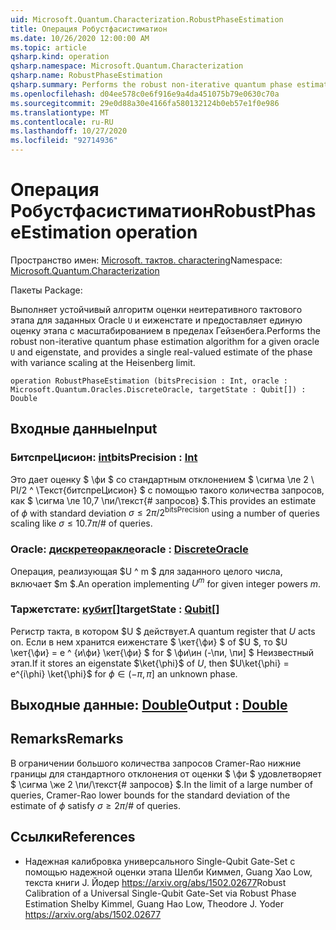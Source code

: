 ```yaml
---
uid: Microsoft.Quantum.Characterization.RobustPhaseEstimation
title: Операция Робустфасистиматион
ms.date: 10/26/2020 12:00:00 AM
ms.topic: article
qsharp.kind: operation
qsharp.namespace: Microsoft.Quantum.Characterization
qsharp.name: RobustPhaseEstimation
qsharp.summary: Performs the robust non-iterative quantum phase estimation algorithm for a given oracle `U` and eigenstate, and provides a single real-valued estimate of the phase with variance scaling at the Heisenberg limit.
ms.openlocfilehash: d04ee578c0e6f916e9a4da451075b79e0630c70a
ms.sourcegitcommit: 29e0d88a30e4166fa580132124b0eb57e1f0e986
ms.translationtype: MT
ms.contentlocale: ru-RU
ms.lasthandoff: 10/27/2020
ms.locfileid: "92714936"
---
```

# <a name="robustphaseestimation-operation"></a><span data-ttu-id="9d15d-102">Операция Робустфасистиматион</span><span class="sxs-lookup"><span data-stu-id="9d15d-102">RobustPhaseEstimation operation</span></span>

<span data-ttu-id="9d15d-103">Пространство имен: [Microsoft. тактов. charactering](xref:Microsoft.Quantum.Characterization)</span><span class="sxs-lookup"><span data-stu-id="9d15d-103">Namespace: [Microsoft.Quantum.Characterization](xref:Microsoft.Quantum.Characterization)</span></span>

<span data-ttu-id="9d15d-104">Пакеты [](https://nuget.org/packages/)</span><span class="sxs-lookup"><span data-stu-id="9d15d-104">Package: [](https://nuget.org/packages/)</span></span>


<span data-ttu-id="9d15d-105">Выполняет устойчивый алгоритм оценки неитеративного тактового этапа для заданных Oracle `U` и еиженстате и предоставляет единую оценку этапа с масштабированием в пределах Гейзенбега.</span><span class="sxs-lookup"><span data-stu-id="9d15d-105">Performs the robust non-iterative quantum phase estimation algorithm for a given oracle `U` and eigenstate, and provides a single real-valued estimate of the phase with variance scaling at the Heisenberg limit.</span></span>

```qsharp
operation RobustPhaseEstimation (bitsPrecision : Int, oracle : Microsoft.Quantum.Oracles.DiscreteOracle, targetState : Qubit[]) : Double
```


## <a name="input"></a><span data-ttu-id="9d15d-106">Входные данные</span><span class="sxs-lookup"><span data-stu-id="9d15d-106">Input</span></span>

### <a name="bitsprecision--int"></a><span data-ttu-id="9d15d-107">БитспреЦисион: [int](xref:microsoft.quantum.lang-ref.int)</span><span class="sxs-lookup"><span data-stu-id="9d15d-107">bitsPrecision : [Int](xref:microsoft.quantum.lang-ref.int)</span></span>

<span data-ttu-id="9d15d-108">Это дает оценку $ \фи $ со стандартным отклонением $ \сигма \ле 2 \ PI/2 ^ \Текст{битспреЦисион} $ с помощью такого количества запросов, как $ \сигма \ле 10,7 \пи/\текст{# запросов} $.</span><span class="sxs-lookup"><span data-stu-id="9d15d-108">This provides an estimate of $\phi$ with standard deviation $\sigma \le 2\pi / 2^\text{bitsPrecision}$ using a number of queries scaling like $\sigma \le 10.7 \pi / \text{# of queries}$.</span></span>


### <a name="oracle--discreteoracle"></a><span data-ttu-id="9d15d-109">Oracle: [дискретеоракле](xref:Microsoft.Quantum.Oracles.DiscreteOracle)</span><span class="sxs-lookup"><span data-stu-id="9d15d-109">oracle : [DiscreteOracle](xref:Microsoft.Quantum.Oracles.DiscreteOracle)</span></span>

<span data-ttu-id="9d15d-110">Операция, реализующая $U ^ m $ для заданного целого числа, включает $m $.</span><span class="sxs-lookup"><span data-stu-id="9d15d-110">An operation implementing $U^m$ for given integer powers $m$.</span></span>


### <a name="targetstate--qubit"></a><span data-ttu-id="9d15d-111">Таржетстате: [кубит](xref:microsoft.quantum.lang-ref.qubit)[]</span><span class="sxs-lookup"><span data-stu-id="9d15d-111">targetState : [Qubit](xref:microsoft.quantum.lang-ref.qubit)[]</span></span>

<span data-ttu-id="9d15d-112">Регистр такта, в котором $U $ действует.</span><span class="sxs-lookup"><span data-stu-id="9d15d-112">A quantum register that $U$ acts on.</span></span> <span data-ttu-id="9d15d-113">Если в нем хранится еиженстате $ \кет{\фи} $ of $U $, то $U \кет{\фи} = e ^ {и\фи} \кет{\фи} $ for $ \фи\ин (-\пи, \пи] $ Неизвестный этап.</span><span class="sxs-lookup"><span data-stu-id="9d15d-113">If it stores an eigenstate $\ket{\phi}$ of $U$, then $U\ket{\phi} = e^{i\phi} \ket{\phi}$ for $\phi\in(-\pi,\pi]$ an unknown phase.</span></span>



## <a name="output--double"></a><span data-ttu-id="9d15d-114">Выходные данные: [Double](xref:microsoft.quantum.lang-ref.double)</span><span class="sxs-lookup"><span data-stu-id="9d15d-114">Output : [Double](xref:microsoft.quantum.lang-ref.double)</span></span>



## <a name="remarks"></a><span data-ttu-id="9d15d-115">Remarks</span><span class="sxs-lookup"><span data-stu-id="9d15d-115">Remarks</span></span>

<span data-ttu-id="9d15d-116">В ограничении большого количества запросов Cramer-Rao нижние границы для стандартного отклонения от оценки $ \фи $ удовлетворяет $ \сигма \же 2 \пи/\текст{# запросов} $.</span><span class="sxs-lookup"><span data-stu-id="9d15d-116">In the limit of a large number of queries, Cramer-Rao lower bounds for the standard deviation of the estimate of $\phi$ satisfy $\sigma \ge 2 \pi / \text{# of queries}$.</span></span>

## <a name="references"></a><span data-ttu-id="9d15d-117">Ссылки</span><span class="sxs-lookup"><span data-stu-id="9d15d-117">References</span></span>

- <span data-ttu-id="9d15d-118">Надежная калибровка универсального Single-Qubit Gate-Set с помощью надежной оценки этапа Шелби Киммел, Guang Хао Low, текста книги J. Йодер https://arxiv.org/abs/1502.02677</span><span class="sxs-lookup"><span data-stu-id="9d15d-118">Robust Calibration of a Universal Single-Qubit Gate-Set via Robust Phase Estimation Shelby Kimmel, Guang Hao Low, Theodore J. Yoder https://arxiv.org/abs/1502.02677</span></span>
